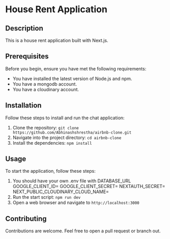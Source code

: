 # House Rent Application

## Description

This is a house rent application built with Next.js.

## Prerequisites

Before you begin, ensure you have met the following requirements:

- You have installed the latest version of Node.js and npm.
- You have a mongodb account.
- You have a cloudinary account.

## Installation

Follow these steps to install and run the chat application:

1. Clone the repository: `git clone https://github.com/Abhinashshrestha/airbnb-clone.git`
2. Navigate into the project directory: `cd airbnb-clone`
3. Install the dependencies: `npm install`

## Usage

To start the application, follow these steps:

1. You should have your own .env file with
DATABASE_URL
GOOGLE_CLIENT_ID=
GOOGLE_CLIENT_SECRET=
NEXTAUTH_SECRET=
NEXT_PUBLIC_CLOUDINARY_CLOUD_NAME=
2. Run the start script: `npm run dev`
3. Open a web browser and navigate to `http://localhost:3000`

## Contributing

Contributions are welcome. Feel free to open a pull request or branch out.


